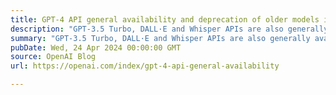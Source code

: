```yaml
---
title: GPT-4 API general availability and deprecation of older models in the Completions API
description: "GPT-3.5 Turbo, DALL·E and Whisper APIs are also generally available, and we are releasing a deprecation plan for older models of the Completions API, which will retire at the beginning of 2024."
summary: "GPT-3.5 Turbo, DALL·E and Whisper APIs are also generally available, and we are releasing a deprecation plan for older models of the Completions API, which will retire at the beginning of 2024."
pubDate: Wed, 24 Apr 2024 00:00:00 GMT
source: OpenAI Blog
url: https://openai.com/index/gpt-4-api-general-availability

---
```


